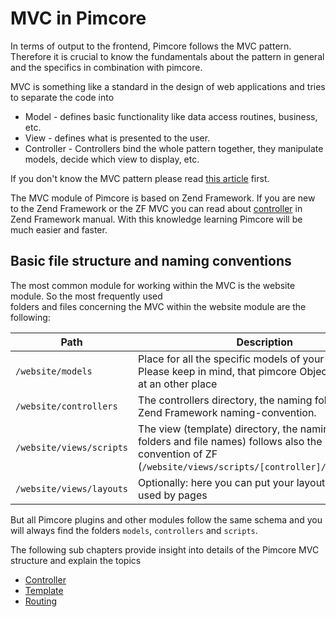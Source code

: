 # MVC in Pimcore

In terms of output to the frontend, Pimcore follows the MVC pattern. 
Therefore it is crucial to know the fundamentals about the pattern in general and 
  the specifics in combination with pimcore. 
 
 MVC is something like a standard in the design of web applications and tries
 to separate the code into 
 * Model - defines basic functionality like data access routines, business, etc. 
 * View - defines what is presented to the user.
 * Controller - Controllers bind the whole pattern together, they manipulate models, decide which view to display, etc. 

If you don't know the MVC pattern please read [this article](http://en.wikipedia.org/wiki/Model%E2%80%93view%E2%80%93controller) first.


The MVC module of Pimcore is based on Zend Framework. If you are new to the Zend Framework or the ZF MVC you can read about 
[controller](http://framework.zend.com/manual/1.12/en/zend.controller.html) in Zend Framework manual. With this 
knowledge learning Pimcore will be much easier and faster.


## Basic file structure and naming conventions

The most common module for working within the MVC is the website module. So the most frequently used  
folders and files concerning the MVC within the website module are the following:
 
| Path   |  Description |  Example
|--------|--------------|---------------------
| ```/website/models``` | Place for all the specific models of your application. Please keep in mind, that pimcore Objects are located at an other place | 
| ```/website/controllers``` | The controllers directory, the naming follows the Zend Framework naming-convention. | ```ContentController.php```
| ```/website/views/scripts``` | The view (template) directory, the naming (sub folders and file names) follows also the naming-convention of ZF (```/website/views/scripts/[controller]/[action].php```) | ```/website/views/scripts/content/view-single.php``` (if the controller above contains an action called ```viewSingleAction```) 
| ```/website/views/layouts``` | Optionally: here you can put your layouts which are used by pages | ```layout.php``` (this is the default when enabled)

But all Pimcore plugins and other modules follow the same schema and you will always find the folders ```models```, ```controllers``` and ```scripts```. 
 

The following sub chapters provide insight into details of the Pimcore MVC structure and explain the topics
 * [Controller](./00_Controller.md) 
 * [Template](./02_Template/_index.md)
 * [Routing](./04_Routing/_index.md) 
